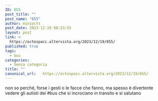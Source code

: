 ```yaml
---
ID: 655
post_title: ""
post_name: "655"
author: minioctt
post_date: 2023-12-19 08:33:55
layout: post
link: >
  https://octospacc.altervista.org/2023/12/19/655/
published: true
tags:
  - bus
categories:
  - Senza categoria
title: ""
canonical_url:   https://octospacc.altervista.org/2023/12/19/655/
---
```

<!-- wp:paragraph -->
<p>non so perché, forse i gesti o le facce che fanno, ma spesso è divertente vedere gli autisti dei #bus che si incrociano in transito e si salutano</p>
<!-- /wp:paragraph -->